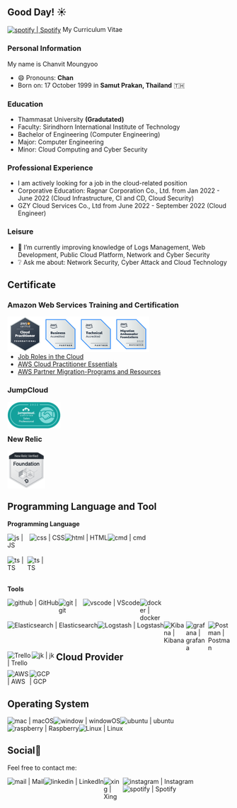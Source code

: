 ## Good Day! :sunny:

[<img align="center" alt="spotify | Spotify" width="40px" src="https://cdn-icons-png.flaticon.com/128/2195/2195529.png" />](https://chanvitbkk.notion.site/Chanvit-Moungyoo-s-CV-985892df09054b45bae5ac51ceac49de?pvs=4)
My Curriculum Vitae
### Personal Information
My name is Chanvit Moungyoo
- 😄 Pronouns: **Chan**
- Born on: 17 October 1999 in **Samut Prakan, Thailand** 🇹🇭

### Education
- Thammasat University **(Gradutated)**
- Faculty: Sirindhorn International Institute of Technology
- Bachelor of Engineering (Computer Engineering)
- Major: Computer Engineering
- Minor: Cloud Computing and Cyber Security

### Professional Experience
- I am actively looking for a job in the cloud-related position
- Corporative Education: Ragnar Corporation Co., Ltd. from Jan 2022 - June 2022 (Cloud Infrastructure, CI and CD, Cloud Security)
- GZY Cloud Services Co., Ltd from June 2022 - September 2022 (Cloud Engineer)

### Leisure
- 🌱 I’m currently improving knowledge of Logs Management, Web Development, Public Cloud Platform, Network and Cyber Security
- ❔ Ask me about: Network Security, Cyber Attack and Cloud Technology

## Certificate

### Amazon Web Services Training and Certification

[<img align="left" alt="aws | aws_accri_business" width="80px" src="Assets/AWS/badge4.png" />](https://www.credly.com/badges/ddab40d1-27d7-4a79-b0c9-026dc09e2769/public_url)
[<img align="left" alt="aws | aws_accri_business" width="80px" src="Assets/AWS/badge2.png" />](https://www.credly.com/badges/a677e930-6cc3-4f1d-852a-698cfd17bd16/public_url)
[<img align="left" alt="aws | aws_accri_tech" width="80px" src="Assets/AWS/badge1.png" />](https://www.credly.com/badges/67cc11b6-3654-4b8b-9825-794a6bfb6cd0?source=linked_in_profile)
[<img align="left" alt="aws | aws_migration" width="80px" src="Assets/AWS/badge3.png" />](https://www.credly.com/badges/8fc09392-8f30-4b18-8ff2-5887fa2896f3/public_url) <br><br><br>
<br>
* [Job Roles in the Cloud](Assets/AWS/AWS_Certificate_3.pdf)
* [AWS Cloud Practitioner Essentials](Assets/AWS/AWS_Certificate_4pdf.pdf)
* [AWS Partner Migration-Programs and Resources](Assets/AWS/AWS_Certificate_5.pdf)


<!-- * Job Roles in the Cloud -->
<!-- * AWS Cloud Practitioner Essentials
* AWS Partner Migration-Programs and Resources -->
### JumpCloud
 [<img align="left" alt="jumpcloud | jumpcloud" width="120px" src="Assets/JumpCloud/Badge.png" />](https://university.jumpcloud.com/certificates/9uu3vrfagd)
<br>
<br>
<br>
### New Relic
 [<img align="left" alt="jumpcloud | jumpcloud" width="85" src="Assets/NewRelic/Badge.png" />](https://university.jumpcloud.com/certificates/9uu3vrfagd)
<br>
<br>
<br>
<br>
<br>
## Programming Language and Tool

 **Programming Language**

<img align="left" alt="js | JS" width="50px" src="https://img.icons8.com/?size=512&id=108784&format=png" />

<img align="left" alt="css | CSS" width="px" src="https://img.icons8.com/color/48/000000/css3.png" />
<img align="left" alt="html | HTML" width="px" src="https://img.icons8.com/color/48/000000/source-code.png" />
<img align="left" alt="cmd | cmd" width="px" src="https://img.icons8.com/fluency/48/000000/console.png" /> <br> <br> <br>
<img align="left" alt="ts | TS" width="45px" src="https://img.icons8.com/?size=512&id=13441&format=png" />
<img align="left" alt="ts | TS" width="40px" src="https://cdn-icons-png.flaticon.com/128/5968/5968381.png" />


<br>
<br>
<br>


**Tools**

<img align="left" alt="github | GitHub" width="px" src="https://img.icons8.com/fluency/48/000000/github.png" />
<img align="left" alt="git | git" width="55px" src="https://img.icons8.com/?size=512&id=20906&format=png" />
<img align="left" alt="vscode | VScode" width="px" src="https://img.icons8.com/color/48/000000/visual-studio-code-2019.png" />

<img align="left" alt="docker | docker" width="55px" src="https://img.icons8.com/?size=512&id=22813&format=png" />
<img align="left" alt="Elasticsearch | Elasticsearch" width="px" src="https://img.icons8.com/color/48/000000/elasticsearch.png" />
<img align="left" alt="Logstash | Logstash" width="px" src="https://img.icons8.com/color/48/000000/logstash.png" />
<img align="left" alt="Kibana | Kibana" width="50px" src="https://img.icons8.com/?size=512&id=viVPreeQBfSH&format=png" />

<br>
<br>
<br>
<img align="left" alt="grafana | grafana" width="50px" src="https://img.icons8.com/?size=512&id=9uVrNMu3Zx1K&format=png" />
<img align="left" alt="Postman | Postman" width="50px" src="https://www.vectorlogo.zone/logos/getpostman/getpostman-icon.svg" />
<img align="left" alt="Trello | Trello" width="55px" src="https://img.icons8.com/?size=512&id=21049&format=png" />
<img align="left" alt="jk | jk" width="55px" src="https://img.icons8.com/?size=512&id=39292&format=png" />
<br>
<br>

## Cloud Provider
<img align="left" alt="AWS | AWS" width="50px" src="https://img.icons8.com/?size=512&id=33039&format=png" />
<img align="left" alt="GCP | GCP" width="50px" src="https://img.icons8.com/?size=512&id=20774&format=png" />

<br>
<br>

## Operating System

<img align="left" alt="mac | macOS" width="px" src="https://img.icons8.com/color/48/000000/mac-logo.png" />
<img align="left" alt="window | windowOS" width="px" src="https://img.icons8.com/color/50/000000/windows-10.png" />
<img align="left" alt="ubuntu | ubuntu" width="px" src="https://img.icons8.com/color/48/000000/ubuntu--v1.png" />
<img align="left" alt="raspberry | Raspberry" width="px" src="https://img.icons8.com/color/48/000000/raspberry-pi.png" />
<img align="left" alt="Linux | Linux" width="px" src="https://img.icons8.com/color/48/000000/linux--v1.png" />
<br><br>

## Social📱

Feel free to contact me:

[<img align="left" alt="mail | Mail" width="px" src="https://img.icons8.com/color/48/000000/apple-mail.png" />](mailto:chanvit.moungyoo@web.de)
[<img align="left" alt="linkedin | LinkedIn" width="px" src="https://img.icons8.com/fluency/48/000000/linkedin.png" />](https://www.linkedin.com/in/chanvitm/)
[<img align="left" alt="xing | Xing" width="43px" src="https://icon-library.com/images/xing-icon/xing-icon-6.jpg" />](https://www.xing.com/profile/Chanvit_Moungyoo)
[<img align="left" alt="instagram | Instagram" width="px" src="https://img.icons8.com/fluency/48/000000/instagram-new.png" />](https://www.instagram.com/ichbinchan.sh/)
[<img align="left" alt="spotify | Spotify" width="px" src="https://img.icons8.com/color/48/000000/spotify--v3.png" />](https://open.spotify.com/playlist/5kuWj9GkAIwU8cJ3rSQpGN?si=15090551fb6a4fe1/)
